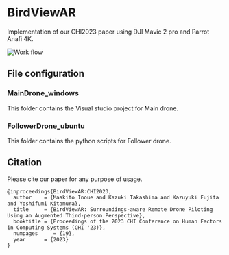 # BirdViewAR
Implementation of our CHI2023 paper using DJI Mavic 2 pro and Parrot Anafi 4K.

![Work flow](https://github.com/Maakito/BirdViewAR_chi2023/blob/main/SystemWorkFlow_rev2-01.png)


## File configuration

### MainDrone_windows
This folder contains the Visual studio project for Main drone.

### FollowerDrone_ubuntu
This folder contains the python scripts for Follower drone.

## Citation
Please cite our paper for any purpose of usage.
```
@inproceedings{BirdViewAR:CHI2023,
  author    = {Maakito Inoue and Kazuki Takashima and Kazuyuki Fujita and Yoshifumi Kitamura},
  title     = {BirdViewAR: Surroundings-aware Remote Drone Piloting Using an Augmented Third-person Perspective},
  booktitle = {Proceedings of the 2023 CHI Conference on Human Factors in Computing Systems (CHI '23)},
  numpages     = {19},
  year      = {2023}
}
```
